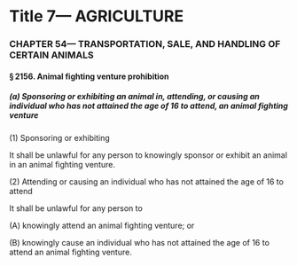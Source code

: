 
# Title 7— AGRICULTURE
### CHAPTER 54— TRANSPORTATION, SALE, AND HANDLING OF CERTAIN ANIMALS
#### § 2156. Animal fighting venture prohibition
##### (a) Sponsoring or exhibiting an animal in, attending, or causing an individual who has not attained the age of 16 to attend, an animal fighting venture

(1) Sponsoring or exhibiting

It shall be unlawful for any person to knowingly sponsor or exhibit an animal in an animal fighting venture.

(2) Attending or causing an individual who has not attained the age of 16 to attend

It shall be unlawful for any person to

(A) knowingly attend an animal fighting venture; or

(B) knowingly cause an individual who has not attained the age of 16 to attend an animal fighting venture.
